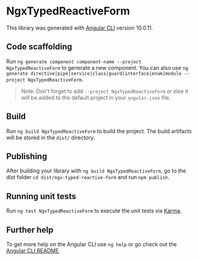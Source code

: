 # NgxTypedReactiveForm

This library was generated with [Angular CLI](https://github.com/angular/angular-cli) version 10.0.11.

## Code scaffolding

Run `ng generate component component-name --project NgxTypedReactiveForm` to generate a new component. You can also use `ng generate directive|pipe|service|class|guard|interface|enum|module --project NgxTypedReactiveForm`.

> Note: Don't forget to add `--project NgxTypedReactiveForm` or else it will be added to the default project in your `angular.json` file.

## Build

Run `ng build NgxTypedReactiveForm` to build the project. The build artifacts will be stored in the `dist/` directory.

## Publishing

After building your library with `ng build NgxTypedReactiveForm`, go to the dist folder `cd dist/ngx-typed-reactive-form` and run `npm publish`.

## Running unit tests

Run `ng test NgxTypedReactiveForm` to execute the unit tests via [Karma](https://karma-runner.github.io).

## Further help

To get more help on the Angular CLI use `ng help` or go check out the [Angular CLI README](https://github.com/angular/angular-cli/blob/master/README.md).
